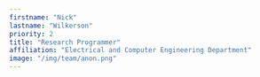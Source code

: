 ```yaml
---
firstname: "Nick"
lastname: "Wilkerson"
priority: 2
title: "Research Programmer"
affiliation: "Electrical and Computer Engineering Department"
image: "/img/team/anon.png"
---
```


